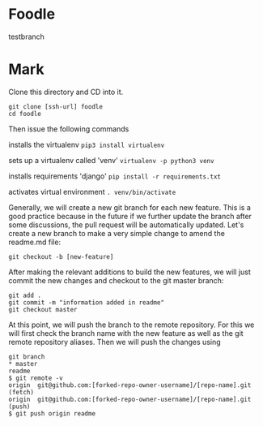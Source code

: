 # Foodle
testbranch


# Mark

Clone this directory and CD into it. 

```
git clone [ssh-url] foodle
cd foodle
```

Then issue the following commands

installs the virtualenv
```pip3 install virtualenv```

sets up a virtualenv called 'venv'
```virtualenv -p python3 venv```

installs requirements 'django'
```pip install -r requirements.txt```

activates virtual environment
```. venv/bin/activate```

Generally, we will create a new git branch for each new feature. This is a good practice because in the future if we further update the branch after some discussions, the pull request will be automatically updated. Let's create a new branch to make a very simple change to amend the readme.md file:

```
git checkout -b [new-feature]
```
After making the relevant additions to build the new features, we will just commit the new changes and checkout to the git master branch:
```
git add .
git commit -m "information added in readme"
git checkout master
```
At this point, we will push the branch to the remote repository. 
For this we will first check the branch name with the new feature as well as the git remote repository aliases. 
Then we will push the changes using 

```git push [git-remote-alias] [branch-name]:
git branch
* master
readme
$ git remote -v
origin  git@github.com:[forked-repo-owner-username]/[repo-name].git (fetch)
origin  git@github.com:[forked-repo-owner-username]/[repo-name].git (push)
$ git push origin readme
```
